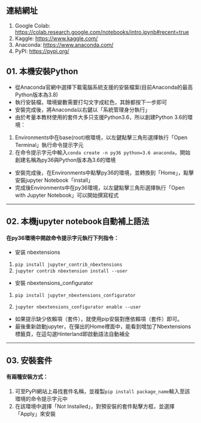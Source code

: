 ## 連結網址
1. Google Colab: https://colab.research.google.com/notebooks/intro.ipynb#recent=true
2. Kaggle: https://www.kaggle.com/
3. Anaconda: https://www.anaconda.com/
4. PyPI: https://pypi.org/

## 01. 本機安裝Python
 
* 從Anaconda官網中選擇下載電腦系統支援的安裝檔案(目前Anaconda的最高Python版本為3.8)
* 執行安裝檔，環境變數需要打勾文字成紅色，其餘都按下一步即可
* 安裝完成後，將Anaconda以右鍵以「系統管理身分執行」
* 由於考量本教材使用的套件大多只支援Python3.6，所以創建Python 3.6的環境：
1. Environments中在base(root)根環境，以左鍵點擊三角形選擇執行「Open Terminal」執行命令提示字元
2. 在命令提示字元中輸入`conda create -n py36 python=3.6 anaconda`，開始創建名稱為py36與Python版本為3.6的環境
* 安裝完成後，在Environments中點擊py36的環境，並轉換到「Home」，點擊安裝jupyter Notebook「install」
* 完成後Environments中在py36環境，以左鍵點擊三角形選擇執行「Open with Jupyter Notebook」可以開始撰寫程式

---
## 02. 本機jupyter notebook自動補上語法
#### 在py36環境中開啟命令提示字元執行下列指令：
* 安装 nbextensions
1. `pip install jupyter_contrib_nbextensions`
2. `jupyter contrib nbextension install --user`

* 安裝 nbextensions_configurator
1. `pip install jupyter_nbextensions_configurator`

2. `jupyter nbextensions_configurator enable --user`

* 如果提示缺少依賴項（套件），就使用pip安裝對應依賴項（套件）即可。
* 最後重新啟動jupyter，在彈出的Home裡面中，能看到增加了Nbextensions標籤頁，在這勾選Hinterland即啟動語法自動補全

---
## 03. 安裝套件
#### 有兩種安裝方式：
1. 可至PyPI網站上尋找套件名稱，並複製`pip install package_name`輸入至該環境的命令提示字元中
2. 在該環境中選擇「Not Installed」，對預安裝的套件點擊方框，並選擇「Apply」來安裝

